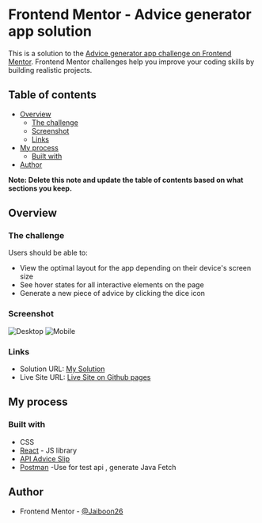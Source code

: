 # Frontend Mentor - Advice generator app solution

This is a solution to the [Advice generator app challenge on Frontend Mentor](https://www.frontendmentor.io/challenges/advice-generator-app-QdUG-13db). Frontend Mentor challenges help you improve your coding skills by building realistic projects.

## Table of contents

- [Overview](#overview)
  - [The challenge](#the-challenge)
  - [Screenshot](#screenshot)
  - [Links](#links)
- [My process](#my-process)
  - [Built with](#built-with)
- [Author](#author)

**Note: Delete this note and update the table of contents based on what sections you keep.**

## Overview

### The challenge

Users should be able to:

- View the optimal layout for the app depending on their device's screen size
- See hover states for all interactive elements on the page
- Generate a new piece of advice by clicking the dice icon

### Screenshot

![Desktop](https://github.com/Jaiboon26/Advice_generator_React_GET_API/assets/133299258/2607c270-53e1-4fcb-b8b6-801e6d1ec14c)
![Mobile](https://github.com/Jaiboon26/Advice_generator_React_GET_API/assets/133299258/8838e719-c7ee-4c47-901a-d8736aa67cb1)

### Links

- Solution URL: [My Solution](https://www.frontendmentor.io/solutions/advicegeneratorreactgetapi-jLBolHGqZj)
- Live Site URL: [Live Site on Github pages](https://jaiboon26.github.io/Advice_generator_React_GET_API/)

## My process

### Built with

- CSS
- [React](https://reactjs.org/) - JS library
- [API Advice Slip](https://api.adviceslip.com/)
- [Postman](https://www.postman.com/) -Use for test api , generate Java Fetch

## Author

- Frontend Mentor - [@Jaiboon26](https://www.frontendmentor.io/profile/Jaiboon26)
